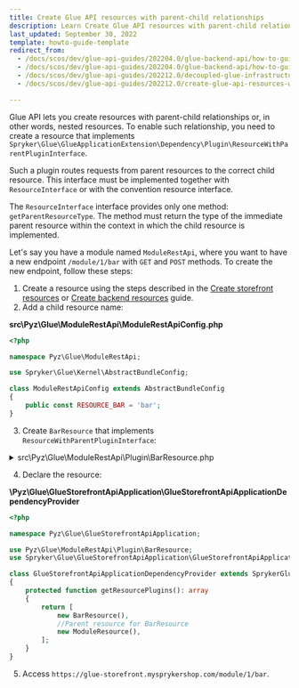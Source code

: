 ```yaml
---
title: Create Glue API resources with parent-child relationships
description: Learn Create Glue API resources with parent-child relationships
last_updated: September 30, 2022
template: howto-guide-template
redirect_from:
  - /docs/scos/dev/glue-api-guides/202204.0/glue-backend-api/how-to-guides/create-a-resource-with-parent.html
  - /docs/scos/dev/glue-api-guides/202204.0/glue-backend-api/how-to-guides/how-to-create-resources-with-parent-child-relationships.html
  - /docs/scos/dev/glue-api-guides/202212.0/decoupled-glue-infrastructure/how-to-guides/how-to-create-resources-with-parent-child-relationships.html
  - /docs/scos/dev/glue-api-guides/202212.0/create-glue-api-resources-with-parent-child-relationships.html

---
```


Glue API lets you create resources with parent-child relationships or, in other words, nested resources. To enable such relationship, you need to create a resource that implements `Spryker\Glue\GlueApplicationExtension\Dependency\Plugin\ResourceWithParentPluginInterface`.

Such a plugin routes requests from parent resources to the correct child resource. This interface must be implemented together with `ResourceInterface` or with the convention resource interface.

The `ResourceInterface` interface provides only one method: `getParentResourceType`. The method must return the type of the immediate parent resource within the context in which the child resource is implemented.

Let's say you have a module named `ModuleRestApi`, where you want to have a new endpoint `/module/1/bar` with `GET` and `POST` methods. To create the new endpoint, follow these steps:

1. Create a resource using the steps described in the [Create storefront resources](/docs/dg/dev/glue-api/{{page.version}}/routing/create-storefront-resources.html) or [Create backend resources](/docs/dg/dev/glue-api/{{page.version}}/routing/create-backend-resources.html) guide.
2. Add a child resource name:

**src\Pyz\Glue\ModuleRestApi\ModuleRestApiConfig.php**

```php
<?php

namespace Pyz\Glue\ModuleRestApi;

use Spryker\Glue\Kernel\AbstractBundleConfig;

class ModuleRestApiConfig extends AbstractBundleConfig
{
    public const RESOURCE_BAR = 'bar';
}
```

3. Create `BarResource` that implements `ResourceWithParentPluginInterface`:

<details><summary markdown='span'>src\Pyz\Glue\ModuleRestApi\Plugin\BarResource.php</summary>

```php
<?php

namespace Pyz\Glue\ModuleRestApi\Plugin;

use Generated\Shared\Transfer\GlueResourceMethodCollectionTransfer;
use Generated\Shared\Transfer\GlueResourceMethodConfigurationTransfer;
use Generated\Shared\Transfer\ModuleRestAttributesTransfer;
use Spryker\Glue\ModuleRestApi\Controller\ModuleResourceController;
use Spryker\Glue\ModuleRestApi\ModuleRestApiConfig;
use Spryker\Glue\GlueApplication\Plugin\GlueApplication\AbstractResourcePlugin;
use Spryker\Glue\GlueApplicationExtension\Dependency\Plugin\ResourceInterface;
use Spryker\Glue\GlueApplicationExtension\Dependency\Plugin\ResourceWithParentPluginInterface;

class ModuleRestResource extends AbstractResourcePlugin implements ResourceInterface, ResourceWithParentPluginInterface
{
    public function getType(): string
    {
        return ModuleRestApiConfig::RESOURCE_BAR;
    }

    public function getController(): string
    {
        return ModuleResourceController::class;
    }

    public function getDeclaredMethods(): GlueResourceMethodCollectionTransfer
    {
        return (new GlueResourceMethodCollectionTransfer())
            ->setGet(new GlueResourceMethodConfigurationTransfer())
            ->setPost(
                (new GlueResourceMethodConfigurationTransfer())
                    ->setAction('postAction')->setAttributes(ModuleRestAttributesTransfer::class),
            );
    }

    public function getParentResourceType(): string
    {
        return ModuleRestApiConfig::RESOURCE_MODULE;
    }
}
```
</details>

4. Declare the resource:

**\Pyz\Glue\GlueStorefrontApiApplication\GlueStorefrontApiApplicationDependencyProvider**

```php
<?php

namespace Pyz\Glue\GlueStorefrontApiApplication;

use Pyz\Glue\ModuleRestApi\Plugin\BarResource;
use Spryker\Glue\GlueStorefrontApiApplication\GlueStorefrontApiApplicationDependencyProvider as SprykerGlueStorefrontApiApplicationDependencyProvider;

class GlueStorefrontApiApplicationDependencyProvider extends SprykerGlueStorefrontApiApplicationDependencyProvider
{
    protected function getResourcePlugins(): array
    {
        return [
            new BarResource(),
            //Parent resource for BarResource
            new ModuleResource(),
        ];
    }
}
```

5. Access `https://glue-storefront.mysprykershop.com/module/1/bar`.

